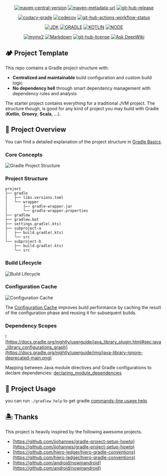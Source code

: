 <p align="center">
  <a href="https://central.sonatype.com/artifact/io.github.mymx2/dy-gradle-plugin" target="_blank"><img alt="maven-central-version"
    src="https://img.shields.io/maven-central/v/io.github.mymx2/dy-gradle-plugin?strategy=latestProperty"/></a>
  <a href="https://central.sonatype.com/repository/maven-snapshots/io/github/mymx2/dy-gradle-plugin/maven-metadata.xml" target="_blank"><img alt="maven-metadata-url"
    src="https://img.shields.io/maven-metadata/v?label=snapshot&metadataUrl=https://central.sonatype.com/repository/maven-snapshots/io/github/mymx2/dy-gradle-plugin/maven-metadata.xml&strategy=latestProperty"/></a>
  <a href="https://github.com/mymx2/starter-gradle/releases" target="_blank"><img alt="git-hub-release"
    src="https://img.shields.io/github/v/release/mymx2/starter-gradle"/></a>
</p>

<p align="center">
  <a href="https://app.codacy.com/gh/mymx2/starter-gradle/dashboard" target="_blank"><img alt="codacy-grade"
    src="https://img.shields.io/codacy/grade/64109c17cc5c4ea090db54cb773621fe"/></a>
  <a href="https://app.codecov.io/gh/mymx2/starter-gradle" target="_blank"><img alt="codecov"
    src="https://img.shields.io/codecov/c/github/mymx2/starter-gradle"/></a>
  <a href="https://github.com/mymx2/starter-gradle/actions/workflows/pull-request-check.yml" target="_blank"><img alt="git-hub-actions-workflow-status"
    src="https://img.shields.io/github/actions/workflow/status/mymx2/starter-gradle/pull-request-check.yml"/></a>
</p>

<p align="center">
  <a href="https://jdk.java.net" target="_blank"><img alt="JDK"
    src="https://img.shields.io/badge/dynamic/toml?logo=openjdk&label=JDK&color=brightgreen&url=https%3A%2F%2Fraw.githubusercontent.com%2Fmymx2%2Fstarter-gradle%2Fmain%2Fgradle%2Flibs.versions.toml&query=%24.versions.jdk&suffix=%2B"/></a>
  <a href="https://gradle.org" target="_blank"><img alt="GRADLE"
    src="https://img.shields.io/badge/dynamic/toml?logo=gradle&label=Gradle&color=209BC4&url=https%3A%2F%2Fraw.githubusercontent.com%2Fmymx2%2Fstarter-gradle%2Fmain%2Fgradle%2Flibs.versions.toml&query=%24.versions.gradle"/></a>
  <a href="https://kotlinlang.org/docs/getting-started.html" target="_blank"><img alt="KOTLIN"
    src="https://img.shields.io/badge/dynamic/toml?logo=kotlin&label=Kotlin&color=7f52ff&url=https%3A%2F%2Fraw.githubusercontent.com%2Fmymx2%2Fstarter-gradle%2Fmain%2Fgradle%2Flibs.versions.toml&query=%24.versions.kotlin"/></a>
  <a href="https://nodejs.org/en/download" target="_blank"><img alt="NODE"
    src="https://img.shields.io/badge/dynamic/toml?logo=nodedotjs&label=Node&color=5FA04E&url=https%3A%2F%2Fraw.githubusercontent.com%2Fmymx2%2Fstarter-gradle%2Fmain%2Fgradle%2Flibs.versions.toml&query=%24.versions.node"/></a>
</p>

<p align="center">
  <a href="https://github.com/mymx2" target="_blank"><img alt="mymx2"
      src="https://img.shields.io/badge/author-🤖_mymx2-E07A28?logo=github"/></a>
  <a href="https://docs.github.com/en/get-started/writing-on-github/getting-started-with-writing-and-formatting-on-github/basic-writing-and-formatting-syntax" target="_blank"><img alt="Markdown"
      src="https://img.shields.io/badge/md-GFM-0070C0?logo=Markdown"/></a>
  <a href="https://github.com/mymx2/starter-gradle" target="_blank"><img alt="git-hub-license"
        src="https://img.shields.io/github/license/mymx2/starter-gradle"/></a>
  <a href="https://deepwiki.com/mymx2/starter-gradle" target="_blank"><img alt="Ask DeepWiki"
      src="https://deepwiki.com/badge.svg"/></a>
</p>

## 🏕️ Project Template

This repo contains a Gradle project structure with:

- **Centralized and maintainable** build configuration and custom build logic
- **No dependency hell** through smart dependency management with dependency rules and analysis

The starter project contains everything for a traditional JVM project.
The structure though, is good for any kind of project you may build with Gradle
(**Kotlin**, **Groovy**, **Scala**, ...).

## 🧱 Project Overview

You can find a detailed explanation of the project structure
in [Gradle Basics](https://docs.gradle.org/current/userguide/gradle_basics.html).

### Core Concepts

![Gradle Project Structure](https://docs.gradle.org/current/userguide/img/gradle-basic-1.png)

### Project Structure

```
project
├── gradle
│   ├── libs.versions.toml
│   └── wrapper
│       ├── gradle-wrapper.jar
│       └── gradle-wrapper.properties
├── gradlew
├── gradlew.bat
├── settings.gradle(.kts)
├── subproject-a
│   ├── build.gradle(.kts)
│   └── src
└── subproject-b
    ├── build.gradle(.kts)
    └── src
```

### Build Lifecycle

![Build Lifecycle](https://docs.gradle.org/current/userguide/img/build-lifecycle-example.png)

### Configuration Cache

![Configuration Cache](https://docs.gradle.org/nightly/userguide/img/configuration-cache-4.png)

The [Configuration Cache](https://docs.gradle.org/nightly/userguide/configuration_cache.html) improves build performance
by caching the result of the configuration phase and reusing it for subsequent builds.

### Dependency Scopes

![https://docs.gradle.org/nightly/userguide/java_library_plugin.html#sec:java_library_configurations_graph](https://docs.gradle.org/nightly/userguide/img/java-library-ignore-deprecated-main.png)

Mapping between Java module directives and Gradle configurations to declare
dependencies: [declaring_module_dependencies](https://docs.gradle.org/nightly/userguide/java_library_plugin.html#declaring_module_dependencies)

## 🍰 Project Usage

you can run `./gradlew help` to get
gradle [commands-line usage help](https://docs.gradle.org/current/userguide/command_line_interface.html).

## 🏝️ Thanks

This project is heavily inspired by the following awesome projects.

- [https://github.com/jjohannes/gradle-project-setup-howto](https://github.com/jjohannes/gradle-project-setup-howto)
- [https://github.com/hiero-ledger/hiero-gradle-conventions](https://github.com/hiero-ledger/hiero-gradle-conventions)
- [https://github.com/android/nowinandroid](https://github.com/android/nowinandroid)
